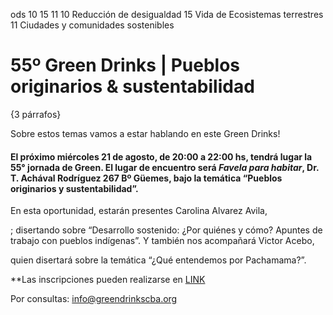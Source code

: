ods 10 15 11
10 Reducción de desigualdad
15 Vida de Ecosistemas terrestres
11 Ciudades y comunidades sostenibles



55º Green Drinks | Pueblos originarios & sustentabilidad
========================================================

{3 párrafos}

Sobre estos temas vamos a estar hablando en este Green Drinks!

#### El próximo miércoles 21 de agosto, de 20:00 a 22:00 hs, tendrá lugar la 55° jornada de Green. El lugar de encuentro será *Favela para habitar*, Dr. T. Achával Rodríguez 267 Bº Güemes, bajo la temática “Pueblos originarios y sustentabilidad”.

En esta oportunidad, estarán presentes
Carolina Alvarez Avila,

; disertando sobre “Desarrollo sostenido: ¿Por quiénes y cómo? Apuntes de trabajo con pueblos indígenas”.
Y también nos acompañará Victor Acebo,


quien disertará sobre la temática “¿Qué entendemos por Pachamama?”.

\*\*Las inscripciones pueden realizarse en
[LINK](http://tic.eventbrite.com/)

Por consultas: info@greendrinkscba.org

